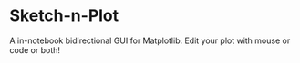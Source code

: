 # Sketch-n-Plot

A in-notebook bidirectional GUI for Matplotlib. Edit your plot with mouse or code or both!
